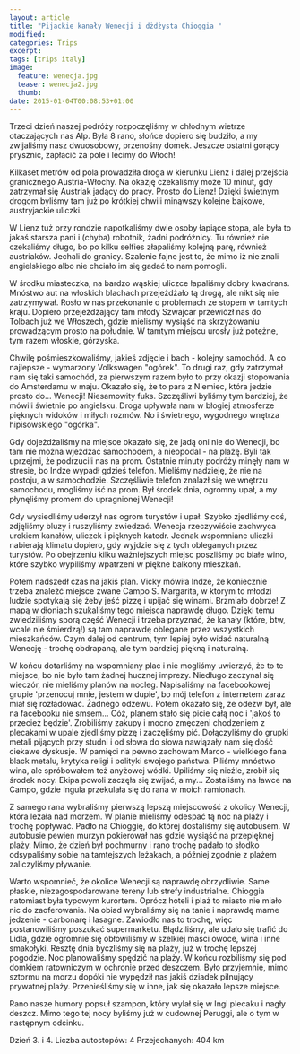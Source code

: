 ```yaml
---
layout: article
title: "Pijackie kanały Wenecji i dżdżysta Chioggia "
modified:
categories: Trips
excerpt:
tags: [trips italy]
image:
  feature: wenecja.jpg
  teaser: wenecja2.jpg
  thumb:
date: 2015-01-04T00:08:53+01:00
---
```


Trzeci dzień naszej podróży rozpoczęliśmy w chłodnym wietrze otaczających nas Alp. Była 8 rano, słońce dopiero się budziło, a my zwijaliśmy nasz dwuosobowy, przenośny domek. Jeszcze ostatni gorący prysznic, zapłacić za pole i lecimy do Włoch!

Kilkaset metrów od pola prowadziła droga w kierunku Lienz i dalej przejścia granicznego Austria-Włochy. Na okazję czekaliśmy może 10 minut, gdy zatrzymał się Austriak jadący do pracy. Prosto do Lienz! Dzięki świetnym drogom byliśmy tam już po krótkiej chwili minąwszy kolejne bajkowe, austryjackie uliczki.


W Lienz tuż przy rondzie napotkaliśmy dwie osoby łapiące stopa, ale była to jakaś starsza pani i (chyba) robotnik, żadni podróżnicy. Tu również nie czekaliśmy długo, bo po kilku selfies złapaliśmy kolejną parę, również austriaków. Jechali do granicy. Szalenie fajne jest to, że mimo iż nie znali angielskiego albo nie chciało im się gadać to nam pomogli.

W środku miasteczka, na bardzo wąskiej uliczce łapaliśmy dobry kwadrans. Mnóstwo aut na włoskich blachach przejeżdżało tą drogą, ale nikt się nie zatrzymywał. Rosło w nas przekonanie o problemach ze stopem w tamtych kraju. Dopiero przejeżdżający tam młody Szwajcar przewiózł nas do Tolbach już we Włoszech, gdzie mieliśmy wysiąść na skrzyżowaniu prowadzącym prosto na południe. W tamtym miejscu urosły już potężne, tym razem włoskie, górzyska.

Chwilę pośmieszkowaliśmy, jakieś zdjęcie i bach - kolejny samochód. A co najlepsze - wymarzony Volkswagen "ogórek". To drugi raz, gdy zatrzymał nam się taki samochód, za pierwszym razem było to przy okazji stopowania do Amsterdamu w maju. Okazało się, że to para z Niemiec, która jedzie prosto do... Wenecji! Niesamowity fuks. Szczęśliwi byliśmy tym bardziej, że mówili świetnie po angielsku. Droga upływała nam w błogiej atmosferze pięknych widoków i miłych rozmów. No i świetnego, wygodnego wnętrza hipisowskiego "ogórka".


Gdy dojeżdżaliśmy na miejsce okazało się, że jadą oni nie do Wenecji, bo tam nie można wjeżdżać samochodem, a nieopodal - na plażę. Byli tak uprzejmi, że podrzucili nas na prom. Ostatnie minuty podróży minęły nam w stresie, bo Indze wypadł gdzieś telefon. Mieliśmy nadzieję, że nie na postoju, a w samochodzie. Szczęśliwie telefon znalazł się we wnętrzu samochodu, mogliśmy iść na prom. Był środek dnia, ogromny upał, a my płynęliśmy promem do upragnionej Wenecji!

Gdy wysiedliśmy uderzył nas ogrom turystów i upał. Szybko zjedliśmy coś, zdjęliśmy bluzy i ruszyliśmy zwiedzać. Wenecja rzeczywiście zachwyca urokiem kanałów, uliczek i pięknych katedr. Jednak wspomniane uliczki nabierają klimatu dopiero, gdy wyjdzie się z tych obleganych przez turystów. Po obejrzeniu kilku ważniejszych miejsc poszliśmy po białe wino, które szybko wypiliśmy wpatrzeni w piękne balkony mieszkań.


Potem nadszedł czas na jakiś plan. Vicky mówiła Indze, że koniecznie trzeba znaleźć miejsce zwane Campo S. Margarita, w którym to młodzi ludzie spotykają się żeby jeść pizzę i upijać się winami. Brzmiało dobrze! Z mapą w dłoniach szukaliśmy tego miejsca naprawdę długo. Dzięki temu zwiedziliśmy sporą część Wenecji i trzeba przyznać, że kanały (które, btw, wcale nie śmierdzą!) są tam naprawdę oblegane przez wszystkich mieszkańców. Czym dalej od centrum, tym lepiej było widać naturalną Wenecję - trochę obdrapaną, ale tym bardziej piękną i naturalną.


W końcu dotarliśmy na wspomniany plac i nie mogliśmy uwierzyć, że to te miejsce, bo nie było tam żadnej hucznej imprezy. Niedługo zaczynał się wieczór, nie mieliśmy planów na nocleg. Napisaliśmy na facebookowej grupie 'przenocuj mnie, jestem w dupie', bo mój telefon z internetem zaraz miał się rozładować. Żadnego odzewu. Potem okazało się, że odezw był, ale na facebooku nie smsem... Cóż, planem stało się picie całą noc i 'jakoś to przecież będzie'. Zrobiliśmy zakupy i mocno zmęczeni chodzeniem z plecakami w upale zjedliśmy pizzę i zaczęliśmy pić. Dołączyliśmy do grupki metali pijących przy studni i od słowa do słowa nawiązały nam się dość ciekawe dyskusje. W pamięci na pewno zachowam Marco - wielkiego fana black metalu, krytyka religi i polityki swojego państwa. Piliśmy mnóstwo wina, ale spróbowałem też anyżowej wódki. Upiliśmy się nieźle, zrobił się środek nocy. Ekipa powoli zaczęła się zwijać, a my... Zostaliśmy na ławce na Campo, gdzie Ingula przekulała się do rana w moich ramionach.

Z samego rana wybraliśmy pierwszą lepszą miejscowość z okolicy Wenecji, która leżała nad morzem. W planie mieliśmy odespać tą noc na plaży i trochę popływać. Padło na Chioggię, do której dostaliśmy się autobusem. W autobusie pewien murzyn pokierował nas gdzie wysiąść na przepięknej plaży. Mimo, że dzień był pochmurny i rano trochę padało to słodko odsypaliśmy sobie na tamtejszych leżakach, a później zgodnie z plażem zaliczyliśmy pływanie.


Warto wspomnieć, że okolice Wenecji są naprawdę obrzydliwie. Same płaskie, niezagospodarowane tereny lub strefy industrialne. Chioggia natomiast była typowym kurortem. Oprócz hoteli i plaż to miasto nie miało nic do zaoferowania. Na obiad wybraliśmy się na tanie i naprawdę marne jedzenie - carbonarę i lasagne. Zawiodło nas to trochę, więc postanowiliśmy poszukać supermarketu. Błądziliśmy, ale udało się trafić do Lidla, gdzie ogromnie się obłowiliśmy w szelkiej maści owoce, wina i inne smakołyki. Resztę dnia byczliśmy się na plaży, już w trochę lepszej pogodzie. Noc planowaliśmy spędzić na plaży. W końcu rozbiliśmy się pod domkiem ratowniczym w ochronie przed deszczem. Było przyjemnie, mimo sztormu na morzu dopóki nie wypędził nas jakiś dziadek pilnujący prywatnej plaży. Przenieśliśmy się w inne, jak się okazało lepsze miejsce.

Rano nasze humory popsuł szampon, który wylał się w Ingi plecaku i nagły deszcz. Mimo tego tej nocy byliśmy już w cudownej Peruggi, ale o tym w następnym odcinku.

Dzień 3. i 4.
Liczba autostopów: 4
Przejechanych: 404 km
